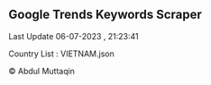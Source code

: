

## Google Trends Keywords Scraper 
 
Last Update 06-07-2023 , 21:23:41

Country List :
VIETNAM.json



© Abdul Muttaqin 
